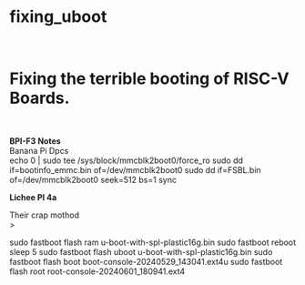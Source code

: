 # fixing_uboot
<br>

# Fixing the terrible booting of RISC-V Boards.
<br>

**BPI-F3 Notes**
<br>
Banana Pi Dpcs <br>
echo 0 | sudo tee /sys/block/mmcblk2boot0/force_ro
sudo dd if=bootinfo_emmc.bin of=/dev/mmcblk2boot0
sudo dd if=FSBL.bin of=/dev/mmcblk2boot0 seek=512 bs=1
sync


**Lichee PI 4a** <br>

Their crap mothod <br>>

sudo fastboot flash ram u-boot-with-spl-plastic16g.bin
sudo fastboot reboot
sleep 5
sudo fastboot flash uboot u-boot-with-spl-plastic16g.bin
sudo fastboot flash boot boot-console-20240529_143041.ext4u
sudo fastboot flash root root-console-20240601_180941.ext4
<br>





